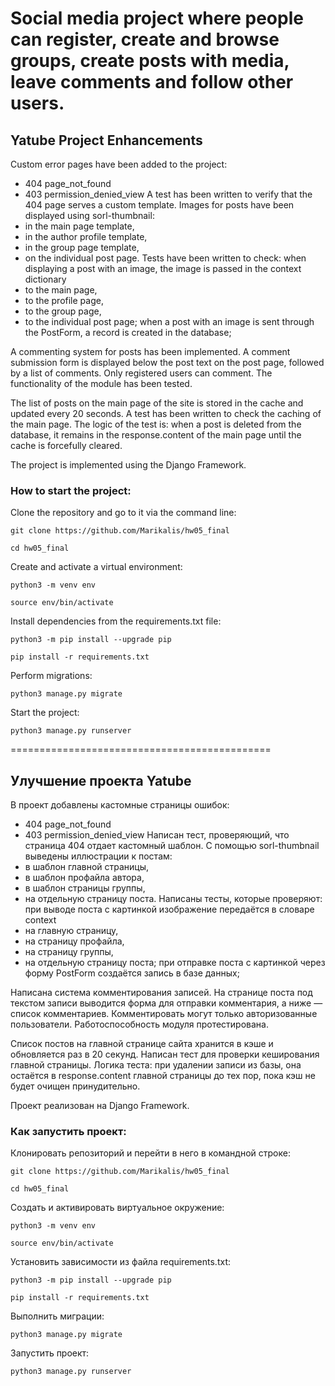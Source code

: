# Social media project where people can register, create and browse groups, create posts with media, leave comments and follow other users.

## Yatube Project Enhancements
Custom error pages have been added to the project:
 - 404 page_not_found
 - 403 permission_denied_view
A test has been written to verify that the 404 page serves a custom template.
Images for posts have been displayed using sorl-thumbnail:
 - in the main page template,
 - in the author profile template,
 - in the group page template,
 - on the individual post page.
Tests have been written to check:
when displaying a post with an image, the image is passed in the context dictionary
 - to the main page,
 - to the profile page,
 - to the group page,
 - to the individual post page;
when a post with an image is sent through the PostForm, a record is created in the database;

A commenting system for posts has been implemented. A comment submission form is displayed below the post text on the post page, followed by a list of comments. Only registered users can comment. The functionality of the module has been tested.

The list of posts on the main page of the site is stored in the cache and updated every 20 seconds.
A test has been written to check the caching of the main page. The logic of the test is: when a post is deleted from the database, it remains in the response.content of the main page until the cache is forcefully cleared.

The project is implemented using the Django Framework.

### How to start the project:

Clone the repository and go to it via the command line:

```
git clone https://github.com/Marikalis/hw05_final
```

```
cd hw05_final
```

Create and activate a virtual environment:

```
python3 -m venv env
```

```
source env/bin/activate
```

Install dependencies from the requirements.txt file:

```
python3 -m pip install --upgrade pip
```

```
pip install -r requirements.txt
```

Perform migrations:

```
python3 manage.py migrate
```

Start the project:

```
python3 manage.py runserver
```

=============================================

## Улучшение проекта Yatube
В проект добавлены кастомные страницы ошибок:
 - 404 page_not_found
 - 403 permission_denied_view
Написан тест, проверяющий, что страница 404 отдает кастомный шаблон.
С помощью sorl-thumbnail выведены иллюстрации к постам:
 - в шаблон главной страницы,
 - в шаблон профайла автора,
 - в шаблон страницы группы,
 - на отдельную страницу поста.
Написаны тесты, которые проверяют:
при выводе поста с картинкой изображение передаётся в словаре context
 - на главную страницу,
 - на страницу профайла,
 - на страницу группы,
 - на отдельную страницу поста;
при отправке поста с картинкой через форму PostForm создаётся запись в базе данных;

Написана система комментирования записей. На странице поста под текстом записи выводится форма для отправки комментария, а ниже — список комментариев. Комментировать могут только авторизованные пользователи. Работоспособность модуля протестирована.

Список постов на главной странице сайта хранится в кэше и обновляется раз в 20 секунд.
Написан тест для проверки кеширования главной страницы. Логика теста: при удалении записи из базы, она остаётся в response.content главной страницы до тех пор, пока кэш не будет очищен принудительно.

Проект реализован на Django Framework.

### Как запустить проект:

Клонировать репозиторий и перейти в него в командной строке:

```
git clone https://github.com/Marikalis/hw05_final
```

```
cd hw05_final
```

Cоздать и активировать виртуальное окружение:

```
python3 -m venv env
```

```
source env/bin/activate
```

Установить зависимости из файла requirements.txt:

```
python3 -m pip install --upgrade pip
```

```
pip install -r requirements.txt
```

Выполнить миграции:

```
python3 manage.py migrate
```

Запустить проект:

```
python3 manage.py runserver
```
